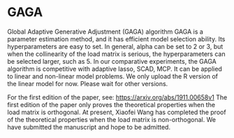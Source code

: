 # GAGA
Global Adaptive Generative Adjustment  (GAGA) algorithm
GAGA is a parameter estimation method, and it has efficient model selection ability. Its hyperparameters are easy to set. In general, alpha can be set to 2 or 3, but when the collinearity of the load matrix is serious, the hyperparameters can be selected larger, such as 5. In our comparative experiments, the GAGA algorithm is competitive with adaptive lasso, SCAD, MCP.
It can be applied to linear and non-linear model problems. We only upload the R version of the linear model for now. Please wait for other versions.

For the first edition of the paper, see: https://arxiv.org/abs/1911.00658v1
The first edition of the paper only proves the theoretical properties when the load matrix is orthogonal. At present, Xiaofei Wang has completed the proof of the theoretical properties when the load matrix is non-orthogonal. We have submitted the manuscript and hope to be admitted.
                                                                                                                                      
